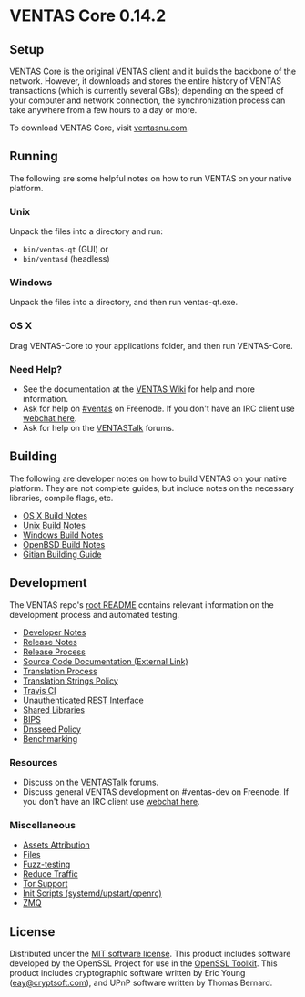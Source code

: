VENTAS Core 0.14.2
=====================

Setup
---------------------
VENTAS Core is the original VENTAS client and it builds the backbone of the network. However, it downloads and stores the entire history of VENTAS transactions (which is currently several GBs); depending on the speed of your computer and network connection, the synchronization process can take anywhere from a few hours to a day or more.

To download VENTAS Core, visit [ventasnu.com](http://www.ventascorp.com).

Running
---------------------
The following are some helpful notes on how to run VENTAS on your native platform.

### Unix

Unpack the files into a directory and run:

- `bin/ventas-qt` (GUI) or
- `bin/ventasd` (headless)

### Windows

Unpack the files into a directory, and then run ventas-qt.exe.

### OS X

Drag VENTAS-Core to your applications folder, and then run VENTAS-Core.

### Need Help?

* See the documentation at the [VENTAS Wiki](https://ventas.info/)
for help and more information.
* Ask for help on [#ventas](http://webchat.freenode.net?channels=ventas) on Freenode. If you don't have an IRC client use [webchat here](http://webchat.freenode.net?channels=ventas).
* Ask for help on the [VENTASTalk](https://ventastalk.io/) forums.

Building
---------------------
The following are developer notes on how to build VENTAS on your native platform. They are not complete guides, but include notes on the necessary libraries, compile flags, etc.

- [OS X Build Notes](build-osx.md)
- [Unix Build Notes](build-unix.md)
- [Windows Build Notes](build-windows.md)
- [OpenBSD Build Notes](build-openbsd.md)
- [Gitian Building Guide](gitian-building.md)

Development
---------------------
The VENTAS repo's [root README](/README.md) contains relevant information on the development process and automated testing.

- [Developer Notes](developer-notes.md)
- [Release Notes](release-notes.md)
- [Release Process](release-process.md)
- [Source Code Documentation (External Link)](https://dev.visucore.com/ventas/doxygen/)
- [Translation Process](translation_process.md)
- [Translation Strings Policy](translation_strings_policy.md)
- [Travis CI](travis-ci.md)
- [Unauthenticated REST Interface](REST-interface.md)
- [Shared Libraries](shared-libraries.md)
- [BIPS](bips.md)
- [Dnsseed Policy](dnsseed-policy.md)
- [Benchmarking](benchmarking.md)

### Resources
* Discuss on the [VENTASTalk](https://ventastalk.io/) forums.
* Discuss general VENTAS development on #ventas-dev on Freenode. If you don't have an IRC client use [webchat here](http://webchat.freenode.net/?channels=ventas-dev).

### Miscellaneous
- [Assets Attribution](assets-attribution.md)
- [Files](files.md)
- [Fuzz-testing](fuzzing.md)
- [Reduce Traffic](reduce-traffic.md)
- [Tor Support](tor.md)
- [Init Scripts (systemd/upstart/openrc)](init.md)
- [ZMQ](zmq.md)

License
---------------------
Distributed under the [MIT software license](/COPYING).
This product includes software developed by the OpenSSL Project for use in the [OpenSSL Toolkit](https://www.openssl.org/). This product includes
cryptographic software written by Eric Young ([eay@cryptsoft.com](mailto:eay@cryptsoft.com)), and UPnP software written by Thomas Bernard.
